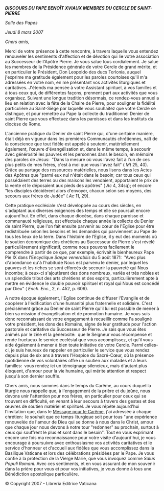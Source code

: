 ***DISCOURS DU PAPE BENOÎT XVI******AUX MEMBRES DU CERCLE DE SAINT-PIERRE***

*Salle des Papes*

*Jeudi 8 mars 2007*

*Chers amis,*

Merci de votre présence à cette rencontre, à travers laquelle vous entendez renouveler les sentiments d'affection et de dévotion qui lie votre association au Successeur de l'Apôtre Pierre. Je vous salue tous cordialement. Je salue les membres de la Présidence générale de votre Cercle de grand mérite, et en particulier le Président, Don Leopoldo des ducs Torlonia, auquel j'exprime ma gratitude également pour les paroles courtoises qu'il m'a adressées en votre nom, en me présentant vos activités liturgiques et caritatives. J'étends ma pensée à votre Assistant spirituel, à vos familles et à tous ceux qui, de différentes façons, prennent part aux activités que vous organisez. Suivant une longue tradition désormais, ce rendez-vous annuel a lieu en relation avec la fête de la Chaire de Pierre, pour souligner la fidélité particulière au Saint-Siège par laquelle vous souhaitez que votre Cercle se distingue, et pour remettre au Pape la collecte du traditionnel Denier de saint Pierre que vous effectuez dans les paroisses et dans les instituts du diocèse de Rome.

L'ancienne pratique du Denier de saint Pierre qui, d'une certaine manière, était déjà en vigueur dans les premières Communautés chrétiennes, naît de la conscience que tout fidèle est appelé à soutenir, matériellement également, l'œuvre d'évangélisation et, dans le même temps, à secourir avec générosité les pauvres et les personnes dans le besoin, en mémoire des paroles de Jésus:  "Dans la mesure où vous l'avez fait à l'un de ces plus petits de mes frères, c'est à moi que vous l'avez fait" ( *Mt* 25, 40). Grâce au partage des ressources matérielles, nous lisons dans les Actes des Apôtres que "parmi eux nul n'était dans le besoin; car tous ceux qui possédaient des terres ou des maisons les vendaient, apportaient le prix de la vente et le déposaient aux pieds des apôtres" ( *Ac* 4, 34sq); et encore "les disciples décidèrent alors d'envoyer, chacun selon ses moyens, des secours aux frères de Judée" ( *Ac* 11, 29).

Cette pratique ecclésiale s'est développée au cours des siècles, en s'adaptant aux diverses exigences des temps et elle se poursuit encore aujourd'hui. En effet, dans chaque diocèse, dans chaque paroisse et communauté religieuse, est effectuée chaque année la collecte du Denier de saint Pierre, que l'on fait ensuite parvenir au cœur de l'Eglise pour être redistribuée selon les besoins et les demandes qui parviennent au Pape de tous les lieux de la terre. Dans l'histoire de l'Eglise, il y eut des moments où le soutien économique des chrétiens au Successeur de Pierre s'est révélé particulièrement significatif, comme nous pouvons facilement le comprendre à partir de ce que, par exemple, écrivait le bienheureux Pape Pie IX dans l'Encyclique *Saepe venerabilis* du 5 août 1871:  "Avec plus d'abondance qu'à l'habitude Nous est parvenu le denier, par lequel les pauvres et les riches se sont efforcés de secourir la pauvreté qui Nous incombe; à ceux-ci s'ajoutèrent des dons nombreux, variés et très nobles et un splendide tribut des arts chrétiens et des esprits, particulièrement apte à mettre en évidence le double pouvoir spirituel et royal qui Nous est concédé par Dieu" ( *Ench. Enc.*, 2, n. 452, p. 609).

A notre époque également, l'Eglise continue de diffuser l'Evangile et de coopérer à l'édification d'une humanité plus fraternelle et solidaire. C'est précisément grâce au Denier de saint Pierre qu'il lui est possible de mener à bien sa mission d'évangélisation et de promotion humaine. Je vous suis donc reconnaissant de votre engagement à recueillir comme l'a souligné votre président, les dons des Romains, signe de leur gratitude pour l'action pastorale et caritative du Successeur de Pierre. Je sais que vous êtes animés par le zèle et la générosité:  que le Seigneur vous récompense et rende fructueux le service ecclésial que vous accomplissez, et qu'il vous aide également à mener à bien toute initiative de votre Cercle. Parmi celles-ci, je suis heureux de rappeler en particulier le service que vous rendez depuis plus de six ans à travers l'Hospice du Sacré-Cœur, où la présence quotidienne de vos volontaires offre un soutien aux malades et à leurs familles:  vous rendez ici un témoignage silencieux, mais d'autant plus éloquent, d'amour pour la vie humaine, qui mérite attention et respect jusqu'à son dernier souffle.

Chers amis, nous sommes dans le temps du Carême, au cours duquel la liturgie nous rappelle que, à l'engagement de la prière et du jeûne, nous devons unir l'attention pour nos frères, en particulier pour ceux qui se trouvent en difficulté, en venant à leur secours à travers des gestes et des œuvres de soutien matériel et spirituel. Je vous répète aujourd'hui l'invitation que, dans le [Message pour le Carême](/content/benedict-xvi/fr/messages/lent/documents/hf_ben-xvi_mes_20061121_lent-2007.html), j'ai adressée à chaque chrétien:  le souhait que ce temps liturgique soit pour tous "une expérience renouvelée de l'amour de Dieu qui se donne à nous dans le Christ, amour que chaque jour nous devons à notre tour "redonner" au prochain, surtout à ceux qui souffrent le plus et sont dans le besoin". Tout en vous exprimant encore une fois ma reconnaissance pour votre visite d'aujourd'hui, je vous encourage à poursuivre avec enthousiasme vos activités caritatives et le service d'honneur et d'accueil aux fidèles que vous accomplissez dans la Basilique Vaticane et lors des célébrations présidées par le Pape. Je vous confie à la protection de la Vierge Marie, que vous invoquez comme *Salus Populi Romani*. Avec ces sentiments, et en vous assurant de mon souvenir dans la prière pour vous et pour vos initiatives, je vous donne à tous une Bénédiction apostolique particulière.

© Copyright 2007 - Libreria Editrice Vaticana